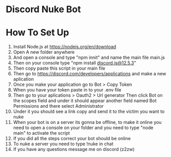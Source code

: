 # Discord Nuke Bot

# How To Set Up
1. Install Node.js at https://nodejs.org/en/download
2. Open A new folder anywhere
3. And open a console and type "npm innit" and name the main file main.js
4. Then on your console type "npm install discord.js@12.5.3"
5. Then copy paste this script in your main file 
6. Then go to https://discord.com/developers/applications and make a new aplication
7. Once you make your application go to Bot > Copy Token
8. When you have your token paste in to your .env file
9. Then go to your aplications > Oauth2 > Url generator Then click Bot on the scopes field and under it should appear another field named Bot Permissions and there select Administrator
10. Under it you should see a link copy and send it to the victim you want to nuke
11. When your bot is on a server its gonna be offline, to make it online you need to open a console on your folder and you need to type "node main" to activate the script
12.  If you did all the steps correct your bot should be online
13.  To nuke a server you need to type !nuke in chat
14.  If you have any questions message me on discord (z2zw)
